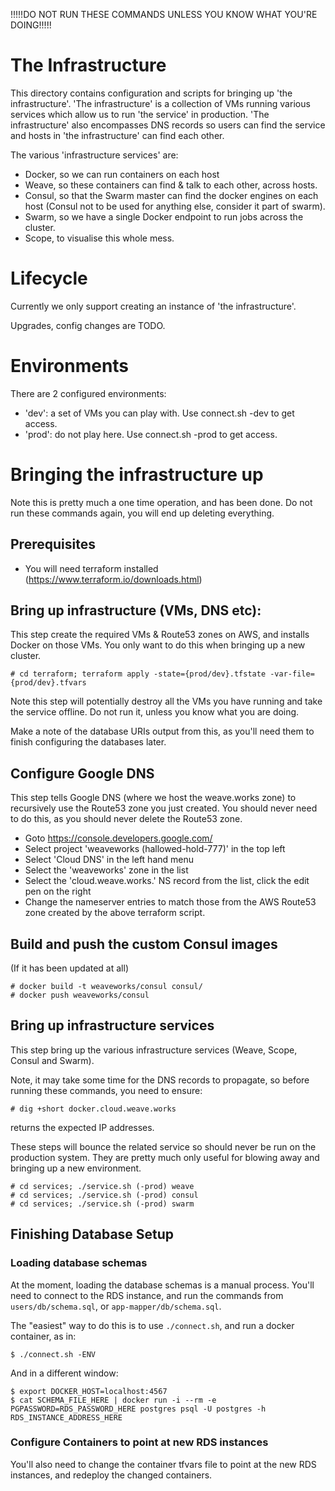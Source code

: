 !!!!!DO NOT RUN THESE COMMANDS UNLESS YOU KNOW WHAT YOU'RE DOING!!!!!

# The Infrastructure

This directory contains configuration and scripts for bringing up 'the infrastructure'.
'The infrastructure' is a collection of VMs running various services which allow us to
run 'the service' in production.  'The infrastructure' also encompasses DNS records so
users can find the service and hosts in 'the infrastructure' can find each other.

The various 'infrastructure services' are:
- Docker, so we can run containers on each host
- Weave, so these containers can find & talk to each other, across hosts.
- Consul, so that the Swarm master can find the docker engines on each host
  (Consul not to be used for anything else, consider it part of swarm).
- Swarm, so we have a single Docker endpoint to run jobs across the cluster.
- Scope, to visualise this whole mess.

# Lifecycle

Currently we only support creating an instance of 'the infrastructure'.

Upgrades, config changes are TODO.

# Environments

There are 2 configured environments:
- 'dev': a set of VMs you can play with.  Use connect.sh -dev to get access.
- 'prod': do not play here.  Use connect.sh -prod to get access.

# Bringing the infrastructure up

Note this is pretty much a one time operation, and has been done.  Do not run these
commands again, you will end up deleting everything.

## Prerequisites

- You will need terraform installed (https://www.terraform.io/downloads.html)

## Bring up infrastructure (VMs, DNS etc):

This step create the required VMs & Route53 zones on AWS, and installs Docker on those VMs.
You only want to do this when bringing up a new cluster.

```
# cd terraform; terraform apply -state={prod/dev}.tfstate -var-file={prod/dev}.tfvars
```

Note this step will potentially destroy all the VMs you have running and take the service
offline.  Do not run it, unless you know what you are doing.

Make a note of the database URIs output from this, as you'll need them
to finish configuring the databases later.

## Configure Google DNS

This step tells Google DNS (where we host the weave.works zone) to recursively use the
Route53 zone you just created.  You should never need to do this, as you should never
delete the Route53 zone.

- Goto https://console.developers.google.com/
- Select project 'weaveworks (hallowed-hold-777)' in the top left
- Select 'Cloud DNS' in the left hand menu
- Select the 'weaveworks' zone in the list
- Select the 'cloud.weave.works.' NS record from the list, click the edit pen on the right
- Change the nameserver entries to match those from the AWS Route53 zone created by the above
  terraform script.

## Build and push the custom Consul images

(If it has been updated at all)

```
# docker build -t weaveworks/consul consul/
# docker push weaveworks/consul
```

## Bring up infrastructure services

This step bring up the various infrastructure services (Weave, Scope, Consul and Swarm).

Note, it may take some time for the DNS records to propagate, so before running these commands, you need to ensure:

```
# dig +short docker.cloud.weave.works
```

returns the expected IP addresses.

These steps will bounce the related service so should never be run on the production system.
They are pretty much only useful for blowing away and bringing up a new environment.

```
# cd services; ./service.sh (-prod) weave
# cd services; ./service.sh (-prod) consul
# cd services; ./service.sh (-prod) swarm
```

## Finishing Database Setup

### Loading database schemas

At the moment, loading the database schemas is a manual process.
You'll need to connect to the RDS instance, and run the commands from
`users/db/schema.sql`, or `app-mapper/db/schema.sql`.

The "easiest" way to do this is to use `./connect.sh`, and run a
docker container, as in:

```
$ ./connect.sh -ENV
```

And in a different window:

```
$ export DOCKER_HOST=localhost:4567
$ cat SCHEMA_FILE_HERE | docker run -i --rm -e PGPASSWORD=RDS_PASSWORD_HERE postgres psql -U postgres -h RDS_INSTANCE_ADDRESS_HERE
```

### Configure Containers to point at new RDS instances

You'll also need to change the container tfvars file to point at the
new RDS instances, and redeploy the changed containers.
